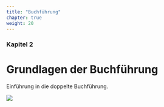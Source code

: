 ```yaml
---
title: "Buchführung"
chapter: true
weight: 20
---
```


### Kapitel 2

# Grundlagen der Buchführung

Einführung in die doppelte Buchführung.

![](/images/buchfuehrung-zuschnitt.png)
